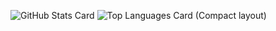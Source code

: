 ![GitHub Stats Card](https://github-readme-stats.vercel.app/api?username=m1chael-k1ske&show_icons=true&theme=algolia)
![Top Languages Card (Compact layout)](https://github-readme-stats.vercel.app/api/top-langs/?username=m1chael-k1ske&layout=compact)


